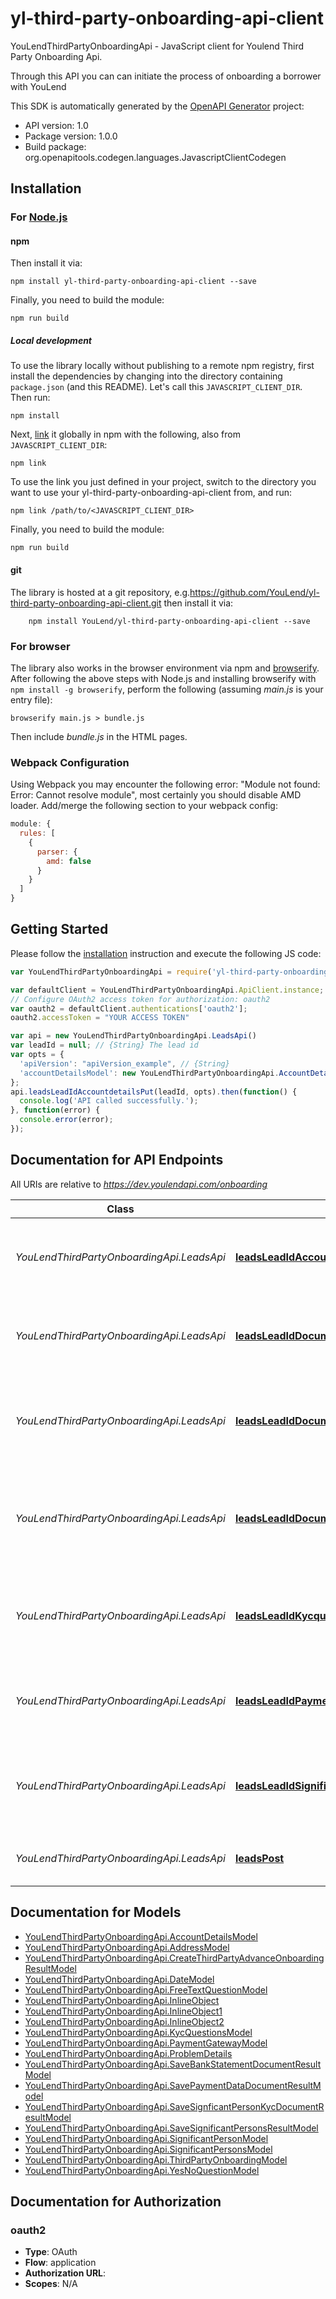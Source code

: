# yl-third-party-onboarding-api-client

YouLendThirdPartyOnboardingApi - JavaScript client for Youlend Third Party Onboarding Api.

Through this API you can can initiate the process of onboarding a borrower with YouLend

This SDK is automatically generated by the [OpenAPI Generator](https://openapi-generator.tech) project:

- API version: 1.0
- Package version: 1.0.0
- Build package: org.openapitools.codegen.languages.JavascriptClientCodegen

## Installation

### For [Node.js](https://nodejs.org/)

#### npm

Then install it via:

```shell
npm install yl-third-party-onboarding-api-client --save
```

Finally, you need to build the module:

```shell
npm run build
```

##### Local development

To use the library locally without publishing to a remote npm registry, first install the dependencies by changing into the directory containing `package.json` (and this README). Let's call this `JAVASCRIPT_CLIENT_DIR`. Then run:

```shell
npm install
```

Next, [link](https://docs.npmjs.com/cli/link) it globally in npm with the following, also from `JAVASCRIPT_CLIENT_DIR`:

```shell
npm link
```

To use the link you just defined in your project, switch to the directory you want to use your yl-third-party-onboarding-api-client from, and run:

```shell
npm link /path/to/<JAVASCRIPT_CLIENT_DIR>
```

Finally, you need to build the module:

```shell
npm run build
```
#### git

The library is hosted at a git repository, e.g.https://github.com/YouLend/yl-third-party-onboarding-api-client.git
then install it via:

```shell
    npm install YouLend/yl-third-party-onboarding-api-client --save
```


### For browser

The library also works in the browser environment via npm and [browserify](http://browserify.org/). After following
the above steps with Node.js and installing browserify with `npm install -g browserify`,
perform the following (assuming *main.js* is your entry file):

```shell
browserify main.js > bundle.js
```

Then include *bundle.js* in the HTML pages.

### Webpack Configuration

Using Webpack you may encounter the following error: "Module not found: Error:
Cannot resolve module", most certainly you should disable AMD loader. Add/merge
the following section to your webpack config:

```javascript
module: {
  rules: [
    {
      parser: {
        amd: false
      }
    }
  ]
}
```

## Getting Started

Please follow the [installation](#installation) instruction and execute the following JS code:

```javascript
var YouLendThirdPartyOnboardingApi = require('yl-third-party-onboarding-api-client');

var defaultClient = YouLendThirdPartyOnboardingApi.ApiClient.instance;
// Configure OAuth2 access token for authorization: oauth2
var oauth2 = defaultClient.authentications['oauth2'];
oauth2.accessToken = "YOUR ACCESS TOKEN" 

var api = new YouLendThirdPartyOnboardingApi.LeadsApi()
var leadId = null; // {String} The lead id
var opts = {
  'apiVersion': "apiVersion_example", // {String} 
  'accountDetailsModel': new YouLendThirdPartyOnboardingApi.AccountDetailsModel() // {AccountDetailsModel} 
};
api.leadsLeadIdAccountdetailsPut(leadId, opts).then(function() {
  console.log('API called successfully.');
}, function(error) {
  console.error(error);
});


```

## Documentation for API Endpoints

All URIs are relative to *https://dev.youlendapi.com/onboarding*

Class | Method | HTTP request | Description
------------ | ------------- | ------------- | -------------
*YouLendThirdPartyOnboardingApi.LeadsApi* | [**leadsLeadIdAccountdetailsPut**](docs/LeadsApi.md#leadsLeadIdAccountdetailsPut) | **PUT** /Leads/{leadId}/accountdetails | An endpoint for adding account details to a lead
*YouLendThirdPartyOnboardingApi.LeadsApi* | [**leadsLeadIdDocumentsBankstatementsPost**](docs/LeadsApi.md#leadsLeadIdDocumentsBankstatementsPost) | **POST** /Leads/{leadId}/documents/bankstatements | An endpoint for adding bank statements to a lead
*YouLendThirdPartyOnboardingApi.LeadsApi* | [**leadsLeadIdDocumentsPaymentdataPost**](docs/LeadsApi.md#leadsLeadIdDocumentsPaymentdataPost) | **POST** /Leads/{leadId}/documents/paymentdata | An endpoint for adding payment data documents to a lead
*YouLendThirdPartyOnboardingApi.LeadsApi* | [**leadsLeadIdDocumentsSignificantpersonsSignificantPersonIdKycDocumentTypePost**](docs/LeadsApi.md#leadsLeadIdDocumentsSignificantpersonsSignificantPersonIdKycDocumentTypePost) | **POST** /Leads/{leadId}/documents/significantpersons/{significantPersonId}/{kycDocumentType} | An endpoint for adding kyc documents for a significant person
*YouLendThirdPartyOnboardingApi.LeadsApi* | [**leadsLeadIdKycquestionsPut**](docs/LeadsApi.md#leadsLeadIdKycquestionsPut) | **PUT** /Leads/{leadId}/kycquestions | An endpoint for adding KYC question answers to a lead
*YouLendThirdPartyOnboardingApi.LeadsApi* | [**leadsLeadIdPaymentgatewaysPost**](docs/LeadsApi.md#leadsLeadIdPaymentgatewaysPost) | **POST** /Leads/{leadId}/paymentgateways | An endpoint for adding a payment gateway to a lead
*YouLendThirdPartyOnboardingApi.LeadsApi* | [**leadsLeadIdSignificantpersonsPut**](docs/LeadsApi.md#leadsLeadIdSignificantpersonsPut) | **PUT** /Leads/{leadId}/significantpersons | An endpoint for updating significant persons for a lead
*YouLendThirdPartyOnboardingApi.LeadsApi* | [**leadsPost**](docs/LeadsApi.md#leadsPost) | **POST** /Leads | Creates a Youlend Advance Lead


## Documentation for Models

 - [YouLendThirdPartyOnboardingApi.AccountDetailsModel](docs/AccountDetailsModel.md)
 - [YouLendThirdPartyOnboardingApi.AddressModel](docs/AddressModel.md)
 - [YouLendThirdPartyOnboardingApi.CreateThirdPartyAdvanceOnboardingResultModel](docs/CreateThirdPartyAdvanceOnboardingResultModel.md)
 - [YouLendThirdPartyOnboardingApi.DateModel](docs/DateModel.md)
 - [YouLendThirdPartyOnboardingApi.FreeTextQuestionModel](docs/FreeTextQuestionModel.md)
 - [YouLendThirdPartyOnboardingApi.InlineObject](docs/InlineObject.md)
 - [YouLendThirdPartyOnboardingApi.InlineObject1](docs/InlineObject1.md)
 - [YouLendThirdPartyOnboardingApi.InlineObject2](docs/InlineObject2.md)
 - [YouLendThirdPartyOnboardingApi.KycQuestionsModel](docs/KycQuestionsModel.md)
 - [YouLendThirdPartyOnboardingApi.PaymentGatewayModel](docs/PaymentGatewayModel.md)
 - [YouLendThirdPartyOnboardingApi.ProblemDetails](docs/ProblemDetails.md)
 - [YouLendThirdPartyOnboardingApi.SaveBankStatementDocumentResultModel](docs/SaveBankStatementDocumentResultModel.md)
 - [YouLendThirdPartyOnboardingApi.SavePaymentDataDocumentResultModel](docs/SavePaymentDataDocumentResultModel.md)
 - [YouLendThirdPartyOnboardingApi.SaveSignficantPersonKycDocumentResultModel](docs/SaveSignficantPersonKycDocumentResultModel.md)
 - [YouLendThirdPartyOnboardingApi.SaveSignificantPersonsResultModel](docs/SaveSignificantPersonsResultModel.md)
 - [YouLendThirdPartyOnboardingApi.SignificantPersonModel](docs/SignificantPersonModel.md)
 - [YouLendThirdPartyOnboardingApi.SignificantPersonsModel](docs/SignificantPersonsModel.md)
 - [YouLendThirdPartyOnboardingApi.ThirdPartyOnboardingModel](docs/ThirdPartyOnboardingModel.md)
 - [YouLendThirdPartyOnboardingApi.YesNoQuestionModel](docs/YesNoQuestionModel.md)


## Documentation for Authorization



### oauth2


- **Type**: OAuth
- **Flow**: application
- **Authorization URL**: 
- **Scopes**: N/A

